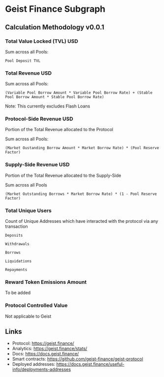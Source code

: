 # Geist Finance Subgraph

## Calculation Methodology v0.0.1

### Total Value Locked (TVL) USD

Sum across all Pools: 

`Pool Deposit TVL`

### Total Revenue USD

Sum across all Pools:

`(Variable Pool Borrow Amount * Variable Pool Borrow Rate) + (Stable Pool Borrow Amount * Stable Pool Borrow Rate)`

Note: This currently excludes Flash Loans

### Protocol-Side Revenue USD
Portion of the Total Revenue allocated to the Protocol

Sum across all Pools:

`(Market Oustanding Borrow Amount * Market Borrow Rate) * (Pool Reserve Factor)`

### Supply-Side Revenue USD
Portion of the Total Revenue allocated to the Supply-Side

Sum across all Pools

`(Market Outstanding Borrows * Market Borrow Rate) * (1 - Pool Reserve Factor)`

### Total Unique Users

Count of  Unique Addresses which have interacted with the protocol via any transaction

`Deposits`

`Withdrawals`

`Borrows`

`Liquidations`

`Repayments`

###  Reward Token Emissions Amount

To be added

###  Protocol Controlled Value

Not applicable to Geist

## Links

- Protocol: https://geist.finance/
- Analytics: https://geist.finance/stats/
- Docs: https://docs.geist.finance/
- Smart contracts: https://github.com/geist-finance/geist-protocol
- Deployed addresses: https://docs.geist.finance/useful-info/deployments-addresses
